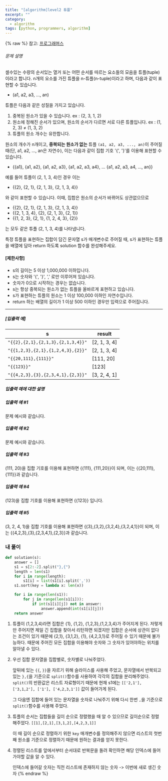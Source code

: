 ```yaml
---
title: "[algorithm]level2 튜플"
excerpt: ""
category:
  - algorithm
tags: [python, programmers, algorithm]
---
```


{% raw %}
참고: [프로그래머스](https://programmers.co.kr/learn/courses/30/lessons/64065)

###### 문제 설명

셀수있는 수량의 순서있는 열거 또는 어떤 순서를 따르는 요소들의 모음을 튜플(tuple)이라고 합니다. n개의 요소를 가진 튜플을 n-튜플(n-tuple)이라고 하며, 다음과 같이 표현할 수 있습니다.

- (a1, a2, a3, ..., an)

튜플은 다음과 같은 성질을 가지고 있습니다.

1. 중복된 원소가 있을 수 있습니다. ex : (2, 3, 1, 2)
2. 원소에 정해진 순서가 있으며, 원소의 순서가 다르면 서로 다른 튜플입니다. ex : (1, 2, 3) ≠ (1, 3, 2)
3. 튜플의 원소 개수는 유한합니다.

원소의 개수가 n개이고, **중복되는 원소가 없는** 튜플 `(a1, a2, a3, ..., an)`이 주어질 때(단, a1, a2, ..., an은 자연수), 이는 다음과 같이 집합 기호 '{', '}'를 이용해 표현할 수 있습니다.

- {{a1}, {a1, a2}, {a1, a2, a3}, {a1, a2, a3, a4}, ... {a1, a2, a3, a4, ..., an}}

예를 들어 튜플이 (2, 1, 3, 4)인 경우 이는

- {{2}, {2, 1}, {2, 1, 3}, {2, 1, 3, 4}}

와 같이 표현할 수 있습니다. 이때, 집합은 원소의 순서가 바뀌어도 상관없으므로

- {{2}, {2, 1}, {2, 1, 3}, {2, 1, 3, 4}}
- {{2, 1, 3, 4}, {2}, {2, 1, 3}, {2, 1}}
- {{1, 2, 3}, {2, 1}, {1, 2, 4, 3}, {2}}

는 모두 같은 튜플 (2, 1, 3, 4)를 나타냅니다.

특정 튜플을 표현하는 집합이 담긴 문자열 s가 매개변수로 주어질 때, s가 표현하는 튜플을 배열에 담아 return 하도록 solution 함수를 완성해주세요.

#### **[제한사항]**

- s의 길이는 5 이상 1,000,000 이하입니다.
- s는 숫자와 '{', '}', ',' 로만 이루어져 있습니다.
- 숫자가 0으로 시작하는 경우는 없습니다.
- s는 항상 중복되는 원소가 없는 튜플을 올바르게 표현하고 있습니다.
- s가 표현하는 튜플의 원소는 1 이상 100,000 이하인 자연수입니다.
- return 하는 배열의 길이가 1 이상 500 이하인 경우만 입력으로 주어집니다.

---

##### **[입출력 예]**

| s                                 | result       |
| --------------------------------- | ------------ |
| `"{{2},{2,1},{2,1,3},{2,1,3,4}}"` | [2, 1, 3, 4] |
| `"{{1,2,3},{2,1},{1,2,4,3},{2}}"` | [2, 1, 3, 4] |
| `"{{20,111},{111}}"`              | [111, 20]    |
| `"{{123}}"`                       | [123]        |
| `"{{4,2,3},{3},{2,3,4,1},{2,3}}"` | [3, 2, 4, 1] |

##### **입출력 예에 대한 설명**

##### **입출력 예 #1**

문제 예시와 같습니다.

##### **입출력 예 #2**

문제 예시와 같습니다.

##### **입출력 예 #3**

(111, 20)을 집합 기호를 이용해 표현하면 {{111}, {111,20}}이 되며, 이는 {{20,111},{111}}과 같습니다.

##### **입출력 예 #4**

(123)을 집합 기호를 이용해 표현하면 {{123}} 입니다.

##### **입출력 예 #5**

(3, 2, 4, 1)을 집합 기호를 이용해 표현하면 {{3},{3,2},{3,2,4},{3,2,4,1}}이 되며, 이는 {{4,2,3},{3},{2,3,4,1},{2,3}}과 같습니다.

### 내 풀이

```python
def solution(s):
    answer = []
    s1 = s[2:-2].split("},{")
    length = len(s1)
    for i in range(length):
        s1[i] = list(s1[i].split(','))
    s1.sort(key = lambda x: len(x))

    for i in range(len(s1)):
        for j in range(len(s1[i])):
            if int(s1[i][j]) not in answer:
                answer.append(int(s1[i][j]))
    return answer
```

1. 튜플이 (1,2,3,4)라면 집합은 {1}, {1,2}, {1,2,3},{1,2,3,4}가 주어지게 된다. 저렇게만 주어지면 제일 긴 집합을 찾아서 리턴하면 되겠지만 집합은 순서에 상관이 없다는 조건이 있기 때문에 {2,1}, {3,1,2}, {1}, {4,2,3,1}로 주어질 수 있기 때문에 불가능하다. 때문에 주어진 모든 집합을 이용해야 숫자와 그 숫자가 있어야하는 위치를 알아낼 수 있다.

2. 우선 집합 문자열을 집합별로, 숫자별로 나눠주었다.

   앞뒤에 있는 `{{`, `}}`을 자르기 위해 슬라이스를 사용해 주었고, 문자열에서 반복되고 있는 `},{`을 기준으로 `split()`함수를 사용하여 각각의 집합을 분리해주었다. `split()`의 반환값은 리스트 자료형이기 때문에 현재 s1에는 `[['2,1'], ['3,1,2'], ['1'], ['4,2,3,1']]` 값이 들어가게 된다.

   그 다음엔 집합에 들어 있는 문자열을 숫자로 나눠주기 위해 다시 한번 `,`을 기준으로 `split()`함수를 사용해 주었다.

3. 튜플의 순서는 집합들을 길이 순으로 정렬했을 때 알 수 있으므로 길이순으로 정렬해주었다. `[[1],[2,1],[3,1,2],[4,2,3,1]]`

   이 때 길이 순으로 정렬하기 위한 `key` 매개변수를 정의해주지 않으면 리스트의 첫번째 원소를 기준으로 정렬하기 때문에 원하는 결과를 얻지 못한다.

4. 정렬된 리스트를 앞에서부터 순서대로 반복문을 돌려 확인하면 해당 인덱스에 들어가야할 값을 알 수 있다.

   인덱스에 들어갈 숫자는 직전 리스트에 존재하지 않는 숫자 -> 이번에 새로 생긴 숫자
   {% endraw %}

